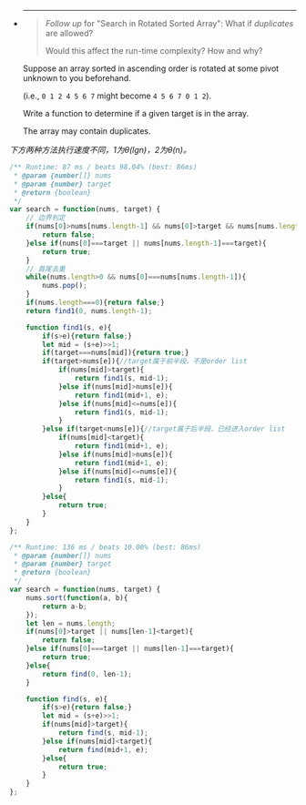 
 * ------

   > *Follow up* for "Search in Rotated Sorted Array":
   > What if *duplicates* are allowed?
   >
   > Would this affect the run-time complexity? How and why?

   Suppose an array sorted in ascending order is rotated at some pivot unknown to you beforehand.

   (i.e., `0 1 2 4 5 6 7` might become `4 5 6 7 0 1 2`).

   Write a function to determine if a given target is in the array.

   The array may contain duplicates.


*下方两种方法执行速度不同，1为$θ(lgn)$，2为$θ(n)$。*

```javascript
/** Runtime: 87 ms / beats 98.04% (best: 86ms)
 * @param {number[]} nums
 * @param {number} target
 * @return {boolean}
 */
var search = function(nums, target) {
	// 边界判定
	if(nums[0]>nums[nums.length-1] && nums[0]>target && nums[nums.length-1]<target){
		return false;
	}else if(nums[0]===target || nums[nums.length-1]===target){
		return true;
	}
	// 首尾去重
	while(nums.length>0 && nums[0]===nums[nums.length-1]){
		nums.pop();
	}
	if(nums.length===0){return false;}
	return find1(0, nums.length-1);

	function find1(s, e){
		if(s>e){return false;}
		let mid = (s+e)>>1;
		if(target===nums[mid]){return true;}
		if(target>nums[e]){//target属于前半段，不是order list
			if(nums[mid]>target){
				return find1(s, mid-1);
			}else if(nums[mid]>nums[e]){
				return find1(mid+1, e);
			}else if(nums[mid]<=nums[e]){
				return find1(s, mid-1);
			}
		}else if(target<nums[e]){//target属于后半段，已经进入order list
			if(nums[mid]<target){
				return find1(mid+1, e);
			}else if(nums[mid]>nums[e]){
				return find1(mid+1, e);
			}else if(nums[mid]<=nums[e]){
				return find1(s, mid-1);
			}
		}else{
			return true;
		}
	}
};
```



```javascript
/** Runtime: 136 ms / beats 10.00% (best: 86ms)
 * @param {number[]} nums
 * @param {number} target
 * @return {boolean}
 */
var search = function(nums, target) {
	nums.sort(function(a, b){
		return a-b;
	});
	let len = nums.length;
	if(nums[0]>target || nums[len-1]<target){
		return false;
	}else if(nums[0]===target || nums[len-1]===target){
		return true;
	}else{
		return find(0, len-1);
	}

	function find(s, e){
		if(s>e){return false;}
		let mid = (s+e)>>1;
		if(nums[mid]>target){
			return find(s, mid-1);
		}else if(nums[mid]<target){
			return find(mid+1, e);
		}else{
			return true;
		}
	}
};
```

